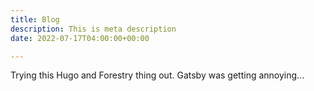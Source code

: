 ```yaml
---
title: Blog
description: This is meta description
date: 2022-07-17T04:00:00+00:00

---
```

Trying this Hugo and Forestry thing out. Gatsby was getting annoying...